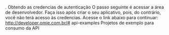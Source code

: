 . Obtendo as credencias de autenticação O passo seguinte é acessar a área de desenvolvedor. Faça isso após criar o seu aplicativo, pois, do contrário, você não terá acesso às credencias. Acesse o link abaixo para continuar: http://developer.omie.com.br/# api-examples
Projetos de exemplo para consumo da API
